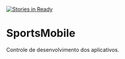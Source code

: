 [![Stories in Ready](https://badge.waffle.io/MRAndrade/SportsMobile.png?label=ready&title=Ready)](https://waffle.io/MRAndrade/SportsMobile)
# SportsMobile

Controle de desenvolvimento dos aplicativos.
